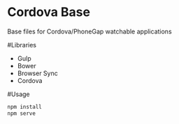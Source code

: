 # Cordova Base
Base files for Cordova/PhoneGap watchable applications

#Libraries

- Gulp
- Bower
- Browser Sync
- Cordova

#Usage

```bash
npm install
npm serve
```
